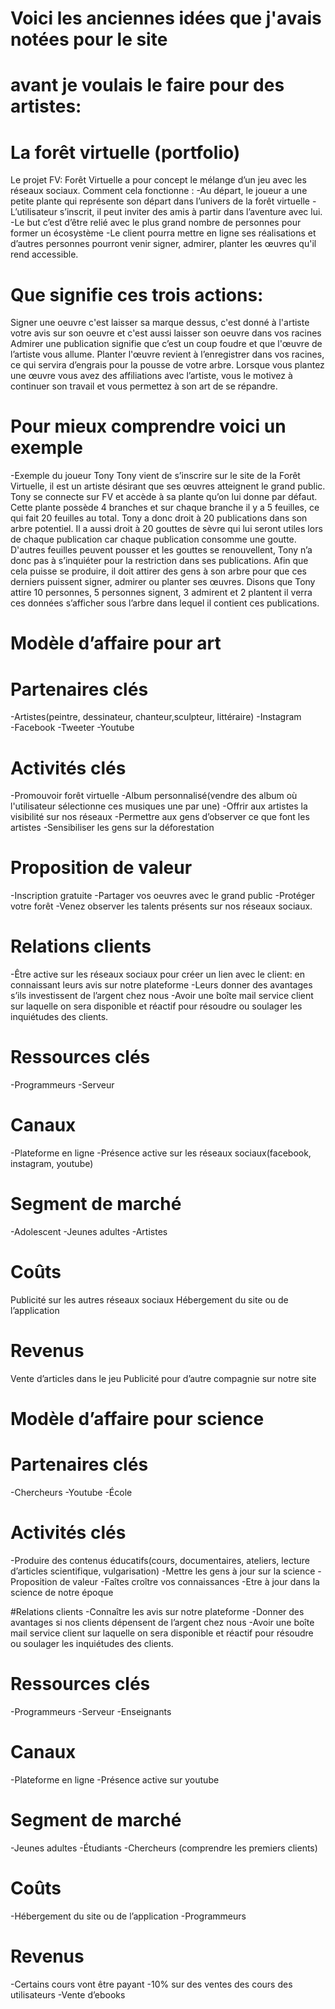 # Voici les anciennes idées que j'avais notées pour le site
# avant je voulais le faire pour des artistes:
  
# La forêt virtuelle (portfolio)
 Le projet FV: Forêt Virtuelle a pour concept le mélange d’un jeu avec les réseaux sociaux. Comment cela fonctionne :
-Au départ, le joueur a une petite plante qui représente son départ dans l’univers de la forêt virtuelle
-L’utilisateur s’inscrit, il peut inviter des amis à partir dans l’aventure avec lui.
-Le but c’est d’être relié avec le plus grand nombre de personnes pour former un écosystème 
-Le client pourra mettre en ligne ses réalisations et d’autres personnes pourront venir signer, admirer, planter
les œuvres qu'il rend accessible.

# Que signifie ces trois actions:
 
Signer une oeuvre c'est laisser sa marque dessus, c'est donné à l'artiste votre avis sur son oeuvre et c'est aussi
laisser son oeuvre dans vos racines
Admirer une publication signifie que c’est un coup foudre et que l'œuvre de l’artiste vous allume.
Planter l'œuvre revient à l’enregistrer dans vos racines, ce qui servira d’engrais pour la pousse de votre arbre.
Lorsque vous plantez une œuvre vous avez des affiliations avec l’artiste, vous le motivez à continuer son travail
et vous permettez à son art de se répandre. 

# Pour mieux comprendre voici un exemple

-Exemple du joueur Tony
Tony vient de s’inscrire sur le site de la Forêt Virtuelle, il est un artiste désirant que ses œuvres atteignent le
grand public. Tony se connecte sur FV et accède à sa plante qu’on lui donne par défaut. Cette plante possède 4 branches
et sur chaque branche il y a 5 feuilles, ce qui fait 20 feuilles au total. Tony a donc droit à 20 publications 
dans son arbre potentiel. Il a aussi droit à 20 gouttes de sèvre qui lui seront utiles lors de chaque publication
car chaque publication consomme une goutte. D'autres feuilles peuvent pousser et les gouttes se renouvellent, 
Tony n’a donc pas à s’inquiéter pour la restriction dans ses publications. Afin que cela puisse se produire, il 
doit attirer des gens à son arbre pour que ces derniers puissent signer, admirer ou planter ses œuvres. 
Disons que Tony attire 10 personnes, 5 personnes signent, 3 admirent et 2 plantent il verra ces données s’afficher
sous l’arbre dans lequel il contient ces publications.

# Modèle d’affaire pour art

# Partenaires clés
-Artistes(peintre, dessinateur, chanteur,sculpteur, littéraire)     -Instagram    
-Facebook     -Tweeter        -Youtube   

# Activités clés
-Promouvoir forêt virtuelle
-Album personnalisé(vendre des album où l'utilisateur sélectionne ces musiques une par une)
-Offrir aux artistes la visibilité sur nos réseaux
-Permettre aux gens d’observer ce que font les artistes 
-Sensibiliser les gens sur la déforestation

# Proposition de valeur
-Inscription gratuite
-Partager vos oeuvres avec le grand public
-Protéger votre forêt
-Venez observer les talents présents sur nos réseaux sociaux.

# Relations clients
-Être active sur les réseaux sociaux pour créer un lien avec le client: en connaissant leurs avis sur notre plateforme
-Leurs donner des avantages s’ils investissent de l’argent chez nous
-Avoir une boîte mail service client sur laquelle on sera disponible et réactif pour résoudre ou soulager les inquiétudes des clients.

# Ressources clés
-Programmeurs           -Serveur

# Canaux
-Plateforme en ligne
-Présence active sur les réseaux sociaux(facebook, instagram, youtube)

# Segment de marché
-Adolescent           -Jeunes adultes
-Artistes

# Coûts 
Publicité sur les autres réseaux sociaux
Hébergement du site ou de l’application

# Revenus
Vente d’articles dans le jeu
Publicité pour d’autre compagnie sur notre site


# Modèle d’affaire pour science

# Partenaires clés
-Chercheurs     -Youtube     -École

# Activités clés
-Produire des contenus éducatifs(cours, documentaires, ateliers, lecture d’articles scientifique, vulgarisation)
-Mettre les gens à jour sur la science
-Proposition de valeur
-Faîtes croître vos connaissances
-Etre à jour dans la science de notre époque

#Relations clients
-Connaître les avis sur notre plateforme
-Donner des avantages si nos clients dépensent de l’argent chez nous
-Avoir une boîte mail service client sur laquelle on sera disponible et réactif pour résoudre ou soulager les inquiétudes des clients.

# Ressources clés
-Programmeurs     -Serveur     -Enseignants

# Canaux
-Plateforme en ligne
-Présence active sur youtube

# Segment de marché
-Jeunes adultes     -Étudiants
-Chercheurs (comprendre les premiers clients)

# Coûts 
-Hébergement du site ou de l’application     -Programmeurs

# Revenus
-Certains cours vont être payant     -10% sur des ventes des cours des utilisateurs
-Vente d’ebooks



